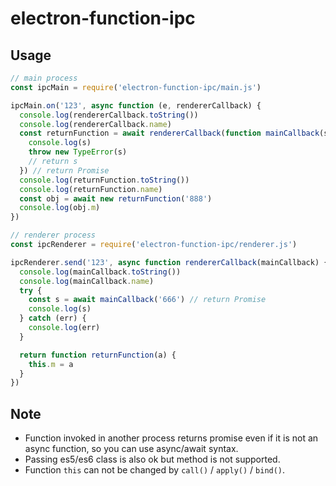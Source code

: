 # electron-function-ipc

## Usage

```js
// main process
const ipcMain = require('electron-function-ipc/main.js')

ipcMain.on('123', async function (e, rendererCallback) {
  console.log(rendererCallback.toString())
  console.log(rendererCallback.name)
  const returnFunction = await rendererCallback(function mainCallback(s) {
    console.log(s)
    throw new TypeError(s)
    // return s
  }) // return Promise
  console.log(returnFunction.toString())
  console.log(returnFunction.name)
  const obj = await new returnFunction('888')
  console.log(obj.m)
})
```

```js
// renderer process
const ipcRenderer = require('electron-function-ipc/renderer.js')

ipcRenderer.send('123', async function rendererCallback(mainCallback) {
  console.log(mainCallback.toString())
  console.log(mainCallback.name)
  try {
    const s = await mainCallback('666') // return Promise
    console.log(s)
  } catch (err) {
    console.log(err)
  }

  return function returnFunction(a) {
    this.m = a
  }
})
```

## Note

* Function invoked in another process returns promise even if it is not an async function, so you can use async/await syntax.
* Passing es5/es6 class is also ok but method is not supported.
* Function `this` can not be changed by `call()` / `apply()` / `bind()`.
